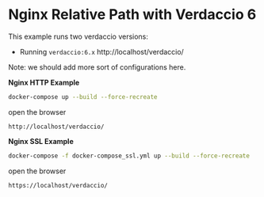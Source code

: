 # Nginx Relative Path with Verdaccio 6

This example runs two verdaccio versions:

- Running `verdaccio:6.x` http://localhost/verdaccio/

Note: we should add more sort of configurations here.

**Nginx HTTP Example**

```bash
docker-compose up --build --force-recreate
```

open the browser

```
http://localhost/verdaccio/
```

**Nginx SSL Example**

```bash
docker-compose -f docker-compose_ssl.yml up --build --force-recreate
```

open the browser

```
https://localhost/verdaccio/
```

